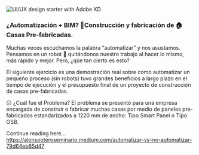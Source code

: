 ![UI/UX design starter with Adobe XD](https://miro.medium.com/max/1050/1*NGlDKs0LcQtYLPk8bOOTrw.png)

### ¿Automatización + BIM? 🤖Construcción y fabricación de 🏠 Casas Pre-fabricadas.

Muchas veces escuchamos la palabra “automatizar” y nos asustamos. Pensamos en un robot 🤖 quitándonos nuestro trabajo al hacer lo mismo, más rápido y mejor. Pero, ¿qúe tan cierto es esto?

El siguiente ejercicio es una demostración real sobre como automatizar un pequeño proceso (sin robots) tuvo grandes beneficios a largo plazo en el tiempo de ejecución y el presupuesto final de un proyecto de construcción de casas pre-fabricadas.

😕 ¿Cuál fue el Problema?
El problema se presentó para una empresa encargada de construir o fabricar muchas casas por medio de paneles pre-fabricados estandarizados a 1220 mm de ancho: Tipo Smart Panel o Tipo OSB.

Continue reading here... https://alonsooteroseminario.medium.com/automatizar-vs-no-automatizar-79d64eb85d47